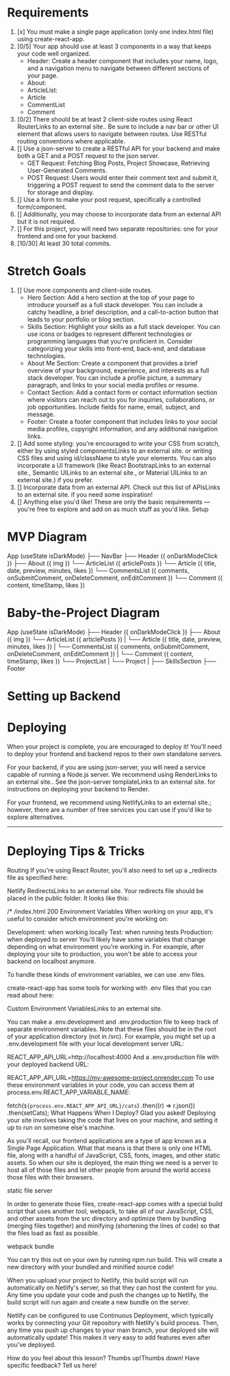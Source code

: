 


# Requirements
1. [x] You must make a single page application (only one index.html file) using create-react-app.
2. [0/5] Your app should use at least 3 components in a way that keeps your code well organized.
    - Header: Create a header component that includes your name, logo, and a navigation menu to navigate between different sections of your page.
    - About:  
    - ArticleList: 
    - Article
    - CommentList
    - Comment
3. [0/2] There should be at least 2 client-side routes using React RouterLinks to an external site.. Be sure to include a nav bar or other UI element that allows users to navigate between routes. Use RESTful routing conventions where applicable.
4. [] Use a json-server to create a RESTful API for your backend and make both a GET and a POST request to the json server. 
    - GET Request: Fetching Blog Posts, Project Showcase, Retrieving User-Generated Comments. 
    - POST Request: Users would enter their comment text and submit it, triggering a POST request to send the comment data to the server for storage and display.
5. [] Use a form to make your post request, specifically a controlled form/component. 
6. [] Additionally, you may choose to incorporate data from an external API but it is not required.
7. [] For this project, you will need two separate repositories: one for your frontend and one for your backend.
8. [10/30] At least 30 total commits.  

# Stretch Goals
1. [] Use more components and client-side routes.
    - Hero Section: Add a hero section at the top of your page to introduce yourself as a full stack developer. You can include a catchy headline, a brief description, and a call-to-action button that leads to your portfolio or blog section.
    - Skills Section: Highlight your skills as a full stack developer. You can use icons or badges to represent different technologies or programming languages that you're proficient in. Consider categorizing your skills into front-end, back-end, and database technologies.
    - About Me Section: Create a component that provides a brief overview of your background, experience, and interests as a full stack developer. You can include a profile picture, a summary paragraph, and links to your social media profiles or resume.
    - Contact Section: Add a contact form or contact information section where visitors can reach out to you for inquiries, collaborations, or job opportunities. Include fields for name, email, subject, and message.
    - Footer: Create a footer component that includes links to your social media profiles, copyright information, and any additional navigation links.
2. [] Add some styling: you're encouraged to write your CSS from scratch, either by using styled componentsLinks to an external site. or writing CSS files and using id/className to style your elements. You can also incorporate a UI framework (like React BootstrapLinks to an external site., Semantic UILinks to an external site., or Material UILinks to an external site.) if you prefer.
3. [] Incorporate data from an external API. Check out this list of APIsLinks to an external site. if you need some inspiration!
4. [] Anything else you'd like! These are only the basic requirements — you're free to explore and add on as much stuff as you'd like. 
Setup


# MVP Diagram 

App (useState isDarkMode)
├── NavBar
├── Header ({ onDarkModeClick })
├── About ({ img })
└── ArticleList ({ articlePosts })
    └── Article ({ title, date, preview, minutes, likes })
        └── CommentsList ({ comments, onSubmitComment, onDeleteComment, onEditComment })
        └── Comment ({ content, timeStamp, likes })

# Baby-the-Project Diagram

App (useState isDarkMode)
├── Header ({ onDarkModeClick })
├── About ({ img })
└── ArticleList ({ articlePosts })
|    └── Article ({ title, date, preview, minutes, likes })
|        └── CommentsList ({ comments, onSubmitComment, onDeleteComment, onEditComment })
|        └── Comment ({ content, timeStamp, likes })
└── ProjectList
|    └── Project
|
├── SkillsSection
├── Footer


# Setting up Backend



# Deploying
When your project is complete, you are encouraged to deploy it! You'll need to deploy your frontend and backend repos to their own standalone servers.

For your backend, if you are using json-server, you will need a service capable of running a Node.js server. We recommend using RenderLinks to an external site.. See the json-server templateLinks to an external site. for instructions on deploying your backend to Render.

For your frontend, we recommend using NetlifyLinks to an external site.; however, there are a number of free services you can use if you'd like to explore alternatives.

----------------------------------------------------------------------------------------------------------------------------------------------------------------------------------------------------------------------------------------------------------------------------------------------------

# Deploying Tips & Tricks
Routing
If you're using React Router, you'll also need to set up a _redirects file as specified here:

Netlify RedirectsLinks to an external site.
Your redirects file should be placed in the public folder. It looks like this:

/*    /index.html   200
Environment Variables
When working on your app, it's useful to consider which environment you're working on:

Development: when working locally
Test: when running tests
Production: when deployed to server
You'll likely have some variables that change depending on what environment you're working in. For example, after deploying your site to production, you won't be able to access your backend on localhost anymore.

To handle these kinds of environment variables, we can use .env files.

create-react-app has some tools for working with .env files that you can read about here:

Custom Environment VariablesLinks to an external site.

You can make a .env.development and .env.production file to keep track of separate environment variables. Note that these files should be in the root of your application directory (not in /src). For example, you might set up a .env.development file with your local development server URL:

REACT_APP_API_URL=http://localhost:4000
And a .env.production file with your deployed backend URL:

REACT_APP_API_URL=https://my-awesome-project.onrender.com
To use these environment variables in your code, you can access them at process.env.REACT_APP_VARIABLE_NAME:

fetch(`${process.env.REACT_APP_API_URL}/cats`)
  .then((r) => r.json())
  .then(setCats);
What Happens When I Deploy?
Glad you asked! Deploying your site involves taking the code that lives on your machine, and setting it up to run on someone else's machine.

As you'll recall, our frontend applications are a type of app known as a Single Page Application. What that means is that there is only one HTML file, along with a handful of JavaScript, CSS, fonts, images, and other static assets. So when our site is deployed, the main thing we need is a server to host all of those files and let other people from around the world access those files with their browsers.

static file server

In order to generate those files, create-react-app comes with a special build script that uses another tool, webpack, to take all of our JavaScript, CSS, and other assets from the src directory and optimize them by bundling (merging files together) and minifying (shortening the lines of code) so that the files load as fast as possible.

webpack bundle

You can try this out on your own by running npm run build. This will create a new directory with your bundled and minified source code!

When you upload your project to Netlify, this build script will run automatically on Netlify's server, so that they can host the content for you. Any time you update your code and push the changes up to Netlify, the build script will run again and create a new bundle on the server.

Netlify can be configured to use Continuous Deployment, which typically works by connecting your Git repository with Netlify's build process. Then, any time you push up changes to your main branch, your deployed site will automatically update! This makes it very easy to add features even after you've deployed.

How do you feel about this lesson?
Thumbs up!Thumbs down!
Have specific feedback?
Tell us here!